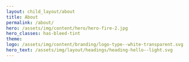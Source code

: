 ```yaml
---
layout: child_layout/about
title: About
permalink: /about/
hero: /assets/img/content/hero/hero-fire-2.jpg
hero_classes: has-bleed-tint
theme:
logo: /assets/img/content/branding/logo-type--white-transparent.svg
hero_text: /assets/img/layout/headings/heading-hello--light.svg
---
```


